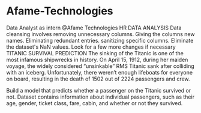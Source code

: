 # Afame-Technologies
Data Analyst as intern @Afame Technologies
HR DATA ANALYSIS
Data cleansing involves removing unnecessary columns.
Giving the columns new names.
Eliminating redundant entries.
sanitizing specific columns.
Eliminate the dataset's NaN values.
Look for a few more changes if necessary
TITANIC SURVIVAL PREDICTION
The sinking of the Titanic is one of the most infamous shipwrecks in history. On April 15, 1912, during her maiden voyage, the widely considered “unsinkable” RMS Titanic sank after colliding with an iceberg. Unfortunately, there weren’t enough lifeboats for everyone on board, resulting in the death of 1502 out of 2224 passengers and crew.

Build a model that predicts whether a passenger on the Titanic survived or not.
Dataset contains information about individual passengers, such as their age, gender, ticket class, fare, cabin, and whether or not they survived.
